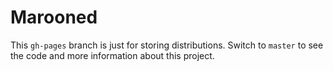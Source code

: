 # Marooned

This `gh-pages` branch is just for storing distributions. Switch to
`master` to see the code and more information about this project.
